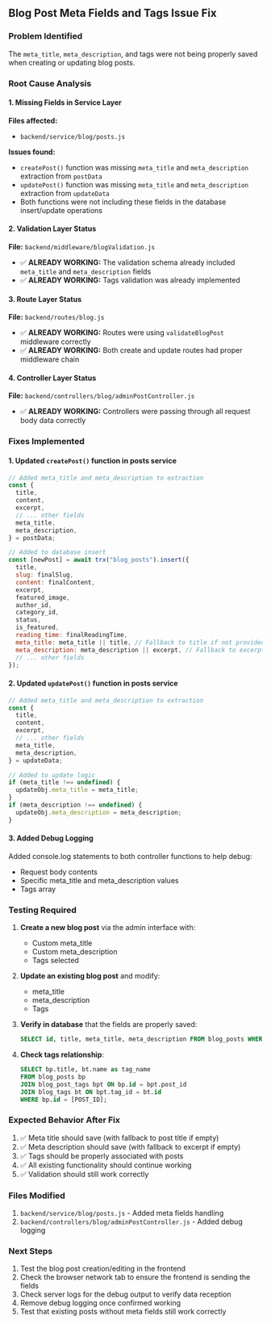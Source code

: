 ## Blog Post Meta Fields and Tags Issue Fix

### Problem Identified

The `meta_title`, `meta_description`, and tags were not being properly saved when creating or updating blog posts.

### Root Cause Analysis

#### 1. Missing Fields in Service Layer

**Files affected:**

- `backend/service/blog/posts.js`

**Issues found:**

- `createPost()` function was missing `meta_title` and `meta_description` extraction from `postData`
- `updatePost()` function was missing `meta_title` and `meta_description` extraction from `updateData`
- Both functions were not including these fields in the database insert/update operations

#### 2. Validation Layer Status

**File:** `backend/middleware/blogValidation.js`

- ✅ **ALREADY WORKING:** The validation schema already included `meta_title` and `meta_description` fields
- ✅ **ALREADY WORKING:** Tags validation was already implemented

#### 3. Route Layer Status

**File:** `backend/routes/blog.js`

- ✅ **ALREADY WORKING:** Routes were using `validateBlogPost` middleware correctly
- ✅ **ALREADY WORKING:** Both create and update routes had proper middleware chain

#### 4. Controller Layer Status

**File:** `backend/controllers/blog/adminPostController.js`

- ✅ **ALREADY WORKING:** Controllers were passing through all request body data correctly

### Fixes Implemented

#### 1. Updated `createPost()` function in posts service

```javascript
// Added meta_title and meta_description to extraction
const {
  title,
  content,
  excerpt,
  // ... other fields
  meta_title,
  meta_description,
} = postData;

// Added to database insert
const [newPost] = await trx("blog_posts").insert({
  title,
  slug: finalSlug,
  content: finalContent,
  excerpt,
  featured_image,
  author_id,
  category_id,
  status,
  is_featured,
  reading_time: finalReadingTime,
  meta_title: meta_title || title, // Fallback to title if not provided
  meta_description: meta_description || excerpt, // Fallback to excerpt if not provided
  // ... other fields
});
```

#### 2. Updated `updatePost()` function in posts service

```javascript
// Added meta_title and meta_description to extraction
const {
  title,
  content,
  excerpt,
  // ... other fields
  meta_title,
  meta_description,
} = updateData;

// Added to update logic
if (meta_title !== undefined) {
  updateObj.meta_title = meta_title;
}
if (meta_description !== undefined) {
  updateObj.meta_description = meta_description;
}
```

#### 3. Added Debug Logging

Added console.log statements to both controller functions to help debug:

- Request body contents
- Specific meta_title and meta_description values
- Tags array

### Testing Required

1. **Create a new blog post** via the admin interface with:
   - Custom meta_title
   - Custom meta_description
   - Tags selected
2. **Update an existing blog post** and modify:

   - meta_title
   - meta_description
   - Tags

3. **Verify in database** that the fields are properly saved:

   ```sql
   SELECT id, title, meta_title, meta_description FROM blog_posts WHERE id = [POST_ID];
   ```

4. **Check tags relationship**:
   ```sql
   SELECT bp.title, bt.name as tag_name
   FROM blog_posts bp
   JOIN blog_post_tags bpt ON bp.id = bpt.post_id
   JOIN blog_tags bt ON bpt.tag_id = bt.id
   WHERE bp.id = [POST_ID];
   ```

### Expected Behavior After Fix

1. ✅ Meta title should save (with fallback to post title if empty)
2. ✅ Meta description should save (with fallback to excerpt if empty)
3. ✅ Tags should be properly associated with posts
4. ✅ All existing functionality should continue working
5. ✅ Validation should still work correctly

### Files Modified

1. `backend/service/blog/posts.js` - Added meta fields handling
2. `backend/controllers/blog/adminPostController.js` - Added debug logging

### Next Steps

1. Test the blog post creation/editing in the frontend
2. Check the browser network tab to ensure the frontend is sending the fields
3. Check server logs for the debug output to verify data reception
4. Remove debug logging once confirmed working
5. Test that existing posts without meta fields still work correctly
